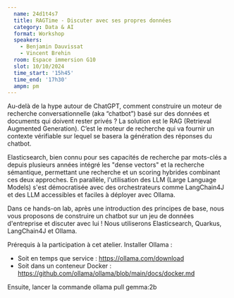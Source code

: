 ```yaml
---
  name: 24d1t4s7
  title: RAGTime - Discuter avec ses propres données
  category: Data & AI
  format: Workshop
  speakers: 
    - Benjamin Dauvissat
    - Vincent Brehin
  room: Espace immersion G10
  slot: 10/10/2024
  time_start: '15h45'
  time_end: '17h30'
  ampm: pm
---
```

Au-delà de la hype autour de ChatGPT, comment construire un moteur de recherche conversationnelle (aka “chatbot”) basé sur des données et documents qui doivent rester privés ? La solution est le RAG (Retrieval Augmented Generation). C’est le moteur de recherche qui va fournir un contexte vérifiable sur lequel se basera la génération des réponses du chatbot.

Elasticsearch, bien connu pour ses capacités de recherche par mots-clés a depuis plusieurs années intégré les "dense vectors" et la recherche sémantique, permettant une recherche et un scoring hybrides combinant ces deux approches. En parallèle, l'utilisation des LLM (Large Language Models) s'est démocratisée avec des orchestrateurs comme LangChain4J et des LLM accessibles et faciles à déployer avec Ollama.

Dans ce hands-on lab, après une introduction des principes de base, nous vous proposons de construire un chatbot sur un jeu de données d'entreprise et discuter avec lui ! Nous utiliserons Elasticsearch, Quarkus, LangChain4J et Ollama.


Prérequis à la participation à cet atelier.
Installer Ollama :
- Soit en temps que service : https://ollama.com/download
- Soit dans un conteneur Docker : https://github.com/ollama/ollama/blob/main/docs/docker.md

Ensuite, lancer la commande
ollama pull gemma:2b
